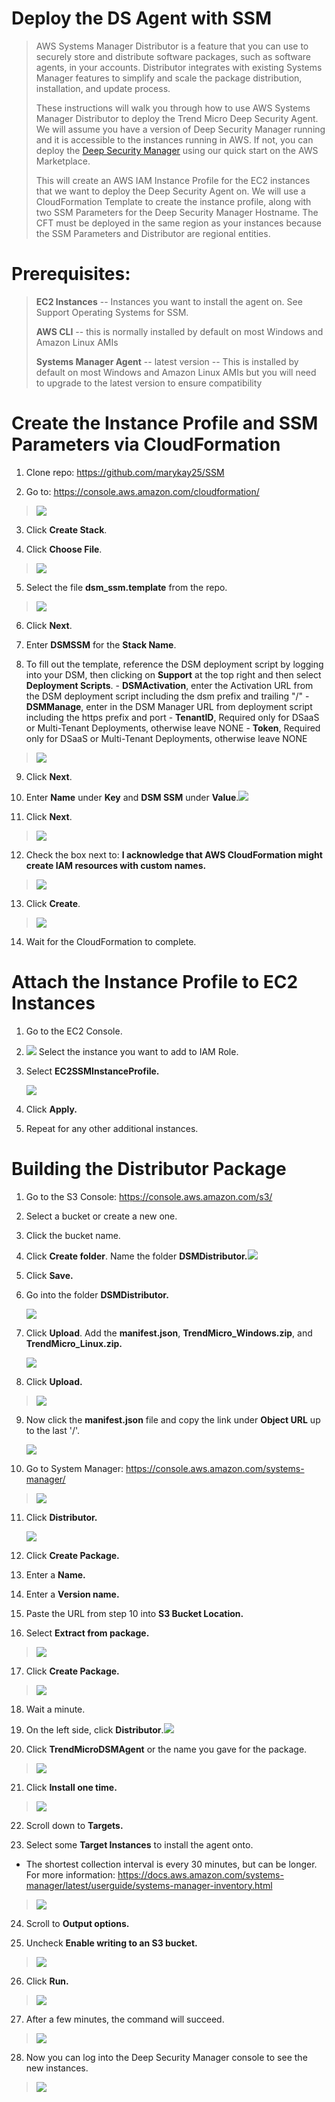 # Deploy the DS Agent with SSM

> AWS Systems Manager Distributor is a feature that you can use to
> securely store and distribute software packages, such as software
> agents, in your accounts. Distributor integrates with existing Systems
> Manager features to simplify and scale the package distribution,
> installation, and update process.
>
> These instructions will walk you through how to use AWS Systems Manager
> Distributor to deploy the Trend Micro Deep Security Agent. We will
> assume you have a version of Deep Security Manager running and it is
> accessible to the instances running in AWS. If not, you can deploy the
> [Deep Security
> Manager](https://aws.amazon.com/marketplace/pp/B01AVYHVHO?qid=1557771737718&sr=0-2&ref_=srh_res_product_title)
> using our quick start on the AWS Marketplace.
>
> This will create an AWS IAM Instance Profile for the
> EC2 instances that we want to deploy the Deep Security Agent on. We
> will use a CloudFormation Template to create the instance profile,
> along with two SSM Parameters for the Deep Security Manager Hostname.
> The CFT must be deployed in the same region as your instances because
> the SSM Parameters and Distributor are regional entities.

Prerequisites:
==============

> **EC2 Instances** -- Instances you want to install the agent on. See
> Support Operating Systems for SSM.
>
> **AWS CLI** -- this is normally installed by default on most Windows
> and Amazon Linux AMIs
>
> **Systems Manager Agent** -- latest version -- This is installed by
> default on most Windows and Amazon Linux AMIs but you will need to
> upgrade to the latest version to ensure compatibility

Create the Instance Profile and SSM Parameters via CloudFormation
=================================================================

1.  Clone repo: <https://github.com/marykay25/SSM>

2.  Go to: <https://console.aws.amazon.com/cloudformation/>

> ![](images/image1.png)

3.  Click **Create Stack**.

4.  Click **Choose File**.

> ![](images/image2.png)

5.  Select the file **dsm\_ssm.template** from the repo.

> ![](images/image3.png)

6.  Click **Next**.

7.  Enter **DSMSSM** for the **Stack Name**.

8.  To fill out the template, reference the DSM deployment script by logging into your DSM, then clicking on
	**Support** at the top right and then select **Deployment Scripts**.
		- **DSMActivation**, enter the Activation URL from the DSM deployment script including the dsm prefix and trailing "/"
		- **DSMManage**, enter in the DSM Manager URL from deployment script including the https prefix and port
		- **TenantID**, Required only for DSaaS or Multi-Tenant Deployments, otherwise leave NONE
		- **Token**, Required only for DSaaS or Multi-Tenant Deployments, otherwise leave NONE

> ![](images/image4.png)


9.  Click **Next**.

10. Enter **Name** under **Key** and **DSM SSM** under
    **Value**.![](images/image5.png)

11. Click **Next**.

> ![](images/image6.png)

12. Check the box next to: **I acknowledge that AWS CloudFormation might
    create IAM resources with custom names.**

> ![](images/image7.png)

13. Click **Create**.

> ![](images/image8.png)
>

14. Wait for the CloudFormation to complete.

Attach the Instance Profile to EC2 Instances
============================================

1.  Go to the EC2 Console.

2.  ![](images/image10.png) Select the instance you want to add to IAM Role.

3.  Select **EC2SSMInstanceProfile.**

    ![](images/image11.png)

4.  Click **Apply.**

5.  Repeat for any other additional instances.

Building the Distributor Package
================================

1.  Go to the S3 Console: <https://console.aws.amazon.com/s3/>

2.  Select a bucket or create a new one.

3.  Click the bucket name.

4.  Click **Create folder**. Name the folder
    **DSMDistributor.**![](images/image12.png)

5.  Click **Save.**

6.  Go into the folder **DSMDistributor.**

    ![](images/image13.png)

7.  Click **Upload**. Add the **manifest.json**,
    **TrendMicro\_Windows.zip**, and **TrendMicro\_Linux.zip.**

    ![](images/image14.png)

8.  Click **Upload.**

> ![](images/image15.png)

9.  Now click the **manifest.json** file and copy the link under
    **Object URL** up to the last '/'.

    ![](images/image16.png)

10. Go to System Manager:
    <https://console.aws.amazon.com/systems-manager/>

> ![](images/image17.png)

11. Click **Distributor.**

    ![](images/image18.png)

12. Click **Create Package.**

13. Enter a **Name.**

14. Enter a **Version name.**

15. Paste the URL from step 10 into **S3 Bucket Location.**

16. Select **Extract from package.**

> ![](images/image19.png)

17. Click **Create Package.**

> ![](images/image20.png)

18. Wait a minute.

19. On the left side, click
    **Distributor**.![](images/image21.png)

20. Click **TrendMicroDSMAgent** or the name you gave for the package.

> ![](images/image22.png)

21. Click **Install one time.**

> ![](images/image23.png)

22. Scroll down to **Targets.**

23. Select some **Target Instances** to install the agent onto.

-   The shortest collection interval is every 30 minutes, but can be
    longer. For more information:
    <https://docs.aws.amazon.com/systems-manager/latest/userguide/systems-manager-inventory.html>

> ![](images/image24.png)

24. Scroll to **Output options.**

25. Uncheck **Enable writing to an S3 bucket.**

> ![](images/image25.png)

26. Click **Run.**

> ![](images/image26.png)

27. After a few minutes, the command will succeed.

> ![](images/image27.png)

28. Now you can log into the Deep Security Manager console to see the
    new instances.

> ![](images/image28.png)

